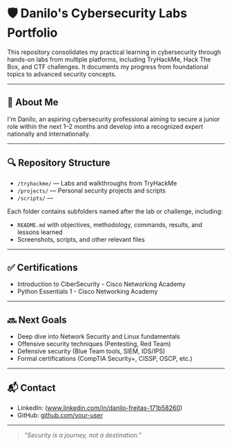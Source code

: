 # 🛡️ Danilo's Cybersecurity Labs Portfolio

This repository consolidates my practical learning in cybersecurity through hands-on labs from multiple platforms, including TryHackMe, Hack The Box, and CTF challenges. It documents my progress from foundational topics to advanced security concepts.

---

## 🧠 About Me

I'm Danilo, an aspiring cybersecurity professional aiming to secure a junior role within the next 1–2 months and develop into a recognized expert nationally and internationally.

---

## 🔍 Repository Structure

- `/tryhackme/` — Labs and walkthroughs from TryHackMe  
- `/projects/` — Personal security projects and scripts  
- `/scripts/` — 

Each folder contains subfolders named after the lab or challenge, including:  
- `README.md` with objectives, methodology, commands, results, and lessons learned  
- Screenshots, scripts, and other relevant files

---

## ✅ Certifications

- Introduction to CiberSecurity - Cisco Networking Academy
- Python Essentials 1 - Cisco Networking Academy

---

## 🔜 Next Goals

- Deep dive into Network Security and Linux fundamentals  
- Offensive security techniques (Pentesting, Red Team)  
- Defensive security (Blue Team tools, SIEM, IDS/IPS)  
- Formal certifications (CompTIA Security+, CISSP, OSCP, etc.)  

---

## 📬 Contact

- LinkedIn: (www.linkedin.com/in/danilo-freitas-171b58260)  
- GitHub: [github.com/your-user](https://github.com/danilofreitas77)  

---

> _“Security is a journey, not a destination.”_

